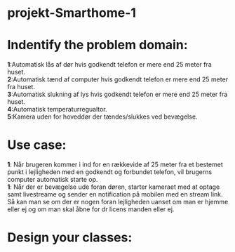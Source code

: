 # projekt-Smarthome-1

# Indentify the problem domain:    
**1**:Automatisk lås af dør hvis godkendt telefon er mere end 25 meter fra huset.   
**2**:Automatisk tænd af computer hvis godkendt telefon er mere end 25 meter fra huset.   
**3**:Automatisk slukning af lys hvis godkendt telefon er mere end 25 meter fra huset.   
**4**:Automatisk temperaturregualtor.  
**5**:Kamera uden for hoveddør der tændes/slukkes ved bevægelse.   

# Use case:  
**1**: Når brugeren kommer i ind for en rækkevide af 25 meter fra et bestemet punkt i lejligheden med en godkendt og forbundet telefon, vil brugerns computer automatisk starte op.  
**1**: Når der er bevægelse ude foran døren, starter kameraet med at optage samt livestreame og sender en notification på mobilen med en stream link. Så kan man se om der er nogen foran lejligheden uanset om man er hjemme eller ej og om man skal åbne for dr licens manden eller ej.     

# Design your classes:    


